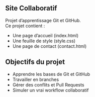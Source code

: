 ## Site Collaboratif

Projet d’apprentissage Git et GitHub.  
Ce projet contient :

- Une page d’accueil (index.html)
- Une feuille de style (style.css)
- Une page de contact (contact.html)

## Objectifs du projet
- Apprendre les bases de Git et GitHub
- Travailler en branches
- Gérer des conflits et Pull Requests
- Simuler un vrai workflow collaboratif